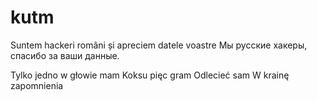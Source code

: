 # kutm





Suntem hackeri români și apreciem datele voastre
Мы русские хакеры, спасибо за ваши данные.

Tylko jedno w głowie mam
Koksu pięc gram
Odlecieć sam
W krainę zapomnienia

